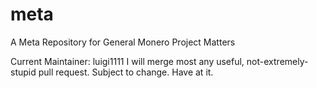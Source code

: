 # meta
A Meta Repository for General Monero Project Matters

Current Maintainer: luigi1111
I will merge most any useful, not-extremely-stupid pull request. Subject to change. Have at it.
